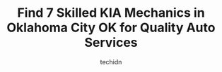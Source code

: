 ---
layout: ampstory
image: https://images.unsplash.com/photo-1515674447568-09bbb507b96c?ixlib=rb-4.0.3&ixid=MnwxMjA3fDB8MHxwaG90by1wYWdlfHx8fGVufDB8fHx8&auto=format&fit=crop&w=640&h=853&q=80
author: techidn
featured: false
description: Trust your vehicles maintenance and repairs to the 7 best KIA Mechanic in Oklahoma City OK, USA. With their extensive experience, cutting-edge technology, and commitment to customer satisfa
title: Find 7 Skilled KIA Mechanics in Oklahoma City OK for Quality Auto Services
cover:
   title: Find 7 Skilled KIA Mechanics in Oklahoma City OK for Quality Auto Services
   subtitle: Rickpate
   background: https://images.unsplash.com/photo-1515674447568-09bbb507b96c?ixlib=rb-4.0.3&ixid=MnwxMjA3fDB8MHxwaG90by1wYWdlfHx8fGVufDB8fHx8&auto=format&fit=crop&w=640&h=853&q=80

pages: 
 - layout: thirds
   top: <h1>#1 OKC Auto Works</h1>
   bottom: "<p>From beginning to end I had amazing service here! They got my info quickly, kept me posted via texts (that I could opt out of) and had my vehicle ready 3 days ahead of sc</p>"
   background: https://www.knot35.com/toplist/wp-content/uploads/2023/06/best-kia-mechanic-1-in-oklahoma-city-ok-1685832190.jpeg
   backgroundblur: true
 - layout: thirds
   top: <h1>#2 A to Z Automotive & Tire</h1>
   bottom: "<p>2812 NW 10th St, Oklahoma City, OK 73107, United States</p>"
   background: https://www.knot35.com/toplist/wp-content/uploads/2023/06/best-kia-mechanic-2-in-oklahoma-city-ok-1685832190.jpeg
   cta:
      link: https://www.knot35.com/toplist/find-7-skilled-kia-mechanics-in-oklahoma-city-ok-for-quality-auto-services/
      text: Find 7 Skilled KIA Mechanics in Oklahoma City OK for Quality Auto Services
 - layout: thirds
   top: <h1>#3 Sals Auto Service</h1>
   bottom: "<p>2420 N MacArthur Blvd, Oklahoma City, OK 73127, United States</p>"
   background: https://www.knot35.com/toplist/wp-content/uploads/2023/06/best-kia-mechanic-3-in-oklahoma-city-ok-1685832191.jpeg
   cta:
      link: https://www.knot35.com/toplist/find-7-skilled-kia-mechanics-in-oklahoma-city-ok-for-quality-auto-services/
      text: Find 7 Skilled KIA Mechanics in Oklahoma City OK for Quality Auto Services
 - layout: thirds
   top: <h1>#4 Shepherd Automotive</h1>
   bottom: "<p>7210 Broadway Ext Suite 101, Oklahoma City, OK 73116, United States</p>"
   background: https://images.unsplash.com/photo-1488554378835-f7acf46e6c98?ixlib=rb-4.0.3&ixid=MnwxMjA3fDB8MHxwaG90by1wYWdlfHx8fGVufDB8fHx8&auto=format&fit=crop&w=640&h=853&q=80
   cta:
      link: https://www.knot35.com/toplist/find-7-skilled-kia-mechanics-in-oklahoma-city-ok-for-quality-auto-services/
      text: Find 7 Skilled KIA Mechanics in Oklahoma City OK for Quality Auto Services
 - layout: thirds
   top: <h1>#5 Becks Garage</h1>
   bottom: "<p>4217 N Western Ave, Oklahoma City, OK 73118, United States</p>"
   background: https://images.unsplash.com/photo-1561679660-d00ee1e0dc8e?ixlib=rb-4.0.3&ixid=MnwxMjA3fDB8MHxwaG90by1wYWdlfHx8fGVufDB8fHx8&auto=format&fit=crop&w=640&h=853&q=80
   cta:
      link: https://www.knot35.com/toplist/find-7-skilled-kia-mechanics-in-oklahoma-city-ok-for-quality-auto-services/
      text: Find 7 Skilled KIA Mechanics in Oklahoma City OK for Quality Auto Services
 - layout: thirds
   top: <h1>#6 Bob Moore Auto Group</h1>
   bottom: "<p>700 NW 5th St, Oklahoma City, OK 73102, United States</p>"
   background: https://plus.unsplash.com/premium_photo-1664640458616-3c74f8cb4589?ixlib=rb-4.0.3&ixid=MnwxMjA3fDB8MHxwaG90by1wYWdlfHx8fGVufDB8fHx8&auto=format&fit=crop&w=640&h=853&q=80
   cta:
      link: https://www.knot35.com/toplist/find-7-skilled-kia-mechanics-in-oklahoma-city-ok-for-quality-auto-services/
      text: Find 7 Skilled KIA Mechanics in Oklahoma City OK for Quality Auto Services
 - layout: thirds
   top: <h1>#7 23RD-N-Villa Automotive</h1>
   bottom: "<p>2420 NW 23rd St, Oklahoma City, OK 73107, United States</p>"
   background: https://images.unsplash.com/photo-1533735380053-eb8d0759b24a?ixlib=rb-4.0.3&ixid=MnwxMjA3fDB8MHxwaG90by1wYWdlfHx8fGVufDB8fHx8&auto=format&fit=crop&w=640&h=853&q=80
   cta:
      link: https://www.knot35.com/toplist/find-7-skilled-kia-mechanics-in-oklahoma-city-ok-for-quality-auto-services/
      text: Find 7 Skilled KIA Mechanics in Oklahoma City OK for Quality Auto Services
 - layout: thirds
   middle: Continue reading...
   background: https://images.unsplash.com/photo-1527067829737-402993088e6b?ixlib=rb-4.0.3&ixid=MnwxMjA3fDB8MHxwaG90by1wYWdlfHx8fGVufDB8fHx8&auto=format&fit=crop&w=640&h=853&q=80
   cta:
      link: https://www.knot35.com/toplist/find-7-skilled-kia-mechanics-in-oklahoma-city-ok-for-quality-auto-services/
      text: Find 7 Skilled KIA Mechanics in Oklahoma City OK for Quality Auto Services
      
---